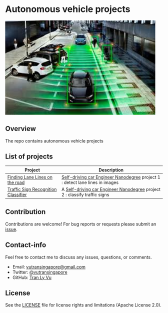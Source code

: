 # **Autonomous vehicle projects**

<img src="img/self-driving-car.jpg" width="480" alt="Combined Image" />

Overview
---
The repo contains autonomous vehicle projects

List of projects
---
Project| Description
-------|------------
[Finding Lane Lines on the road](https://github.com/tranlyvu/self-driving-car-projects/tree/master/Finding%20Lane%20Lines) | [Self-driving car Engineer Nanodegree](https://www.udacity.com/course/self-driving-car-engineer-nanodegree--nd013) project 1 : detect lane lines in images
[Traffic Sign Recognition Classifier](https://github.com/tranlyvu/self-driving-car-projects/tree/master/Traffic%20Sign%20Classifier) | A [Self-driving car Engineer Nanodegree](https://www.udacity.com/course/self-driving-car-engineer-nanodegree--nd013) project 2 : classify traffic signs

Contribution
---
Contributions are welcome! For bug reports or requests please submit an [issue](https://github.com/tranlyvu/autonomous-vehicle-projects/issues).

Contact-info
---
Feel free to contact me to discuss any issues, questions, or comments.
*  Email: vutransingapore@gmail.com
*  Twitter: [@vutransingapore](https://twitter.com/vutransingapore)
*  GitHub: [Tran Ly Vu](https://github.com/tranlyvu)

License
---
See the [LICENSE](https://github.com/tranlyvu/autonomous-vehicle-projects/blob/master/LICENSE) file for license rights and limitations (Apache License 2.0).